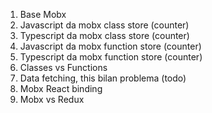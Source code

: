 1. Base Mobx
2. Javascript da mobx class store (counter)
3. Typescript da mobx class store (counter)
4. Javascript da mobx function store (counter)
5. Typescript da mobx function store (counter)
6. Classes vs Functions
7. Data fetching, this bilan problema (todo)
8. Mobx React binding
9. Mobx vs Redux